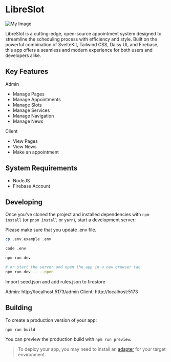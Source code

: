 # LibreSlot

![My Image](https://raw.github.com/johndavedecano/libreslot/main/logo.png)

LibreSlot is a cutting-edge, open-source appointment system designed to streamline the scheduling process with efficiency and style. Built on the powerful combination of SvelteKit, Tailwind CSS, Daisy UI, and Firebase, this app offers a seamless and modern experience for both users and developers alike.

## Key Features

Admin
- Manage Pages
- Manage Appointments
- Manage Slots
- Manage Services
- Manage Navigation
- Manage News
  
Client
- View Pages
- View News
- Make an appointment

## System Requirements

- NodeJS
- Firebase Account

## Developing

Once you've cloned the project and installed dependencies with `npm install` (or `pnpm install` or `yarn`), start a development server:

Please make sure that you update .env file.

```bash
cp .env.example .env

code .env

```

```bash
npm run dev

# or start the server and open the app in a new browser tab
npm run dev -- --open
```

Import seed.json and add rules.json to firestore

Admin: http://localhost:5173/admin
Client: http://localhost:5173

## Building

To create a production version of your app:

```bash
npm run build
```

You can preview the production build with `npm run preview`.

> To deploy your app, you may need to install an [adapter](https://kit.svelte.dev/docs/adapters) for your target environment.
